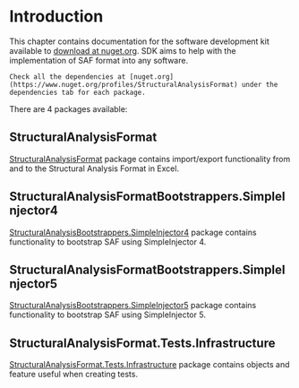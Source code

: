 # Introduction

This chapter contains documentation for the software development kit available to [download at nuget.org](https://www.nuget.org/profiles/StructuralAnalysisFormat). SDK aims to help with the implementation of SAF format into any software.

```{tip}
Check all the dependencies at [nuget.org](https://www.nuget.org/profiles/StructuralAnalysisFormat) under the dependencies tab for each package.
```

There are 4 packages available:

## StructuralAnalysisFormat
[StructuralAnalysisFormat](./StructuralAnalysisFormat.md) package contains import/export functionality from and to the Structural Analysis Format in Excel.

## StructuralAnalysisFormatBootstrappers.SimpleInjector4
[StructuralAnalysisBootstrappers.SimpleInjector4](./StructuralAnalysisFormat.Bootstrappers.SimpleInjector4.md) package contains functionality to bootstrap SAF using SimpleInjector 4.

## StructuralAnalysisFormatBootstrappers.SimpleInjector5
[StructuralAnalysisBootstrappers.SimpleInjector5](./StructuralAnalysisFormat.Bootstrappers.SimpleInjector5.md) package contains functionality to bootstrap SAF using SimpleInjector 5.

## StructuralAnalysisFormat.Tests.Infrastructure
[StructuralAnalysisFormat.Tests.Infrastructure](./StructuralAnalysisFormat.Tests.Infrastructure.md) package contains objects and feature useful when creating tests.
